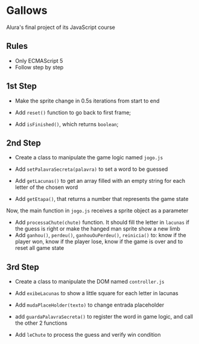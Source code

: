 # Gallows

Alura's final project of its JavaScript course

## Rules

- Only ECMAScript 5
- Follow step by step

## 1st Step
- Make the sprite change in 0.5s iterations from start to end

- Add `reset()` function to go back to first frame;
- Add `isFinished()`, which returns `boolean`;

## 2nd Step
- Create a class to manipulate the game logic named `jogo.js`

- Add `setPalavraSecreta(palavra)` to set a word to be guessed
- Add `getLacunas()` to get an array filled with an empty string for each letter of the chosen word
- Add `getEtapa()`, that returns a number that represents the game state

Now, the main function in `jogo.js` receives a sprite object as a parameter

- Add `processaChute(chute)` function. It should fill the letter in `lacunas` if the guess is right or make the hanged man sprite show a new limb
- Add `ganhou()`, `perdeu()`, `ganhouOuPerdeu()`, `reinicia()` to: know if the player won, know if the player lose, know if the game is over and to reset all game state

## 3rd Step

- Create a class to manipulate the DOM named `controller.js`

- Add `exibeLacunas` to show a little square for each letter in lacunas
- Add `mudaPlaceHolder(texto)` to change entrada placeholder
- add `guardaPalavraSecreta()` to register the word in game logic, and call the other 2 functions

- Add `leChute` to process the guess and verify win condition

